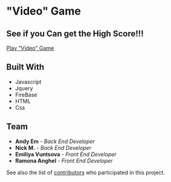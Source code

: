 # "Video" Game

## See if you Can get the High Score!!!

[Play "Video" Game](https://vuntsova.github.io/404-not-found/)

## Built With

* Javascript
* Jquery
* FireBase
* HTML
* Css

## Team

* **Andy Em** - 		 *Back End Developer* 
* **Nick M.** - 		 *Back End Developer* 
* **Emiliya Vuntsova** - *Front End Developer* 
* **Ramona Anghel** - 	 *Front End Developer* 

See also the list of [contributors](https://github.com/your/project/contributors) who participated in this project.


